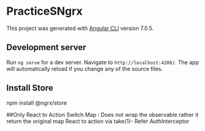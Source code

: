 # PracticeSNgrx

This project was generated with [Angular CLI](https://github.com/angular/angular-cli) version 7.0.5.

## Development server

Run `ng serve` for a dev server. Navigate to `http://localhost:4200/`. The app will automatically reload if you change any of the source files.

## Install Store
npm install @ngrx/store

##Only React to Action 
Switch Map : Does not wrap the observable rather it return the original map
React to action via take(1)- Refer AuthInterceptor

